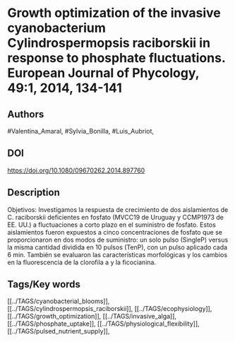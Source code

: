 # Growth optimization of the invasive cyanobacterium Cylindrospermopsis raciborskii in response to phosphate fluctuations. European Journal of Phycology, 49:1, 2014, 134-141
## Authors
#Valentina_Amaral, #Sylvia_Bonilla, #Luis_Aubriot, 
## DOI
 https://doi.org/10.1080/09670262.2014.897760
## Description
Objetivos: Investigamos la respuesta de crecimiento de dos aislamientos de C. raciborskii deficientes en fosfato (MVCC19 de Uruguay y CCMP1973 de EE. UU.) a fluctuaciones a corto plazo en el suministro de fosfato. Estos aislamientos fueron expuestos a cinco concentraciones de fosfato que se proporcionaron en dos modos de suministro: un solo pulso (SingleP) versus la misma cantidad dividida en 10 pulsos (TenP), con un pulso aplicado cada 6 min. También se evaluaron las características morfológicas y los cambios en la fluorescencia de la clorofila a y la ficocianina.
## Tags/Key words
[[../TAGS/cyanobacterial_blooms]], [[../TAGS/cylindrospermopsis_raciborskii]], [[../TAGS/ecophysiology]], [[../TAGS/growth_optimization]], [[../TAGS/invasive_alga]], [[../TAGS/phosphate_uptake]], [[../TAGS/physiological_flexibility]], [[../TAGS/pulsed_nutrient_supply]], 